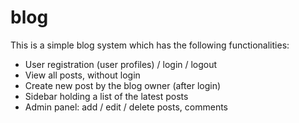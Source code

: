 # blog
This is a simple blog system
which has the following functionalities:
- User registration (user profiles) / login / logout
- View all posts, without login
- Create new post by the blog owner (after login)
- Sidebar holding a list of the latest posts
- Admin panel: add / edit / delete posts, comments
